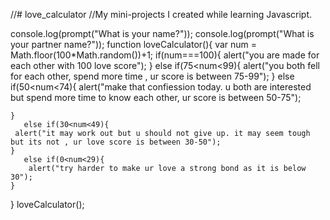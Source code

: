 //# love_calculator
//My mini-projects I created while learning Javascript.

console.log(prompt("What is your name?"));
console.log(prompt("What is your partner name?"));
function loveCalculator(){
    var num = Math.floor(100*Math.random())+1;
    if(num===100){
        alert("you are made for each other with 100 love score");
         }
    else if(75<num<99){
        alert("you both fell for each other, spend more time , ur score is between 75-99");
    }
       else if(50<num<74){
       alert("make that confiession today. u both are interested but spend more time to know each other, ur score is between 50-75");
           
    }
       else if(30<num<49){
     alert("it may work out but u should not give up. it may seem tough but its not , ur love score is between 30-50");
    }
       else if(0<num<29){
        alert("try harder to make ur love a strong bond as it is below 30");
    }
}
loveCalculator();
